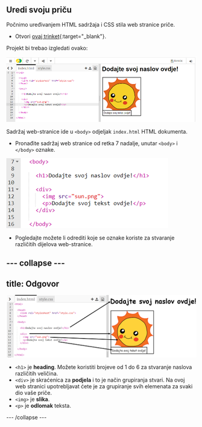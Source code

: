 ## Uredi svoju priču

Počnimo uređivanjem HTML sadržaja i CSS stila web stranice priče.

+ Otvori [ovaj trinket](https://trinket.io/html/7a191305aa){:target="_blank"}.

Projekt bi trebao izgledati ovako:

![screenshot](images/story-starter.png)

Sadržaj web-stranice ide u `<body>` odjeljak `index.html` HTML dokumenta.

+ Pronađite sadržaj web stranice od retka 7 nadalje, unutar `<body>` i `</body>` oznake.

![screenshot](images/story-html.png)

+ Pogledajte možete li odrediti koje se oznake koriste za stvaranje različitih dijelova web-stranice.

--- collapse ---
---
title: Odgovor
---

![screenshot](images/story-elements.png)

+ `<h1>` je **heading**. Možete koristiti brojeve od 1 do 6 za stvaranje naslova različitih veličina.
+ `<div>` je skraćenica za **podjela** i to je način grupiranja stvari. Na ovoj web stranici upotrebljavat ćete je za grupiranje svih elemenata za svaki dio vaše priče.
+ `<img>` je **slika**.
+ `<p>` je **odlomak** teksta.

--- /collapse ---